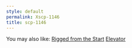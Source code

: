 ```yaml
---
style: default
permalink: Xscp-1146
title: scp-1146
---
```

You may also like:
[Rigged from the Start](http://scp-wiki.net/rigged-from-the-start)
[Elevator](http://scp-wiki.net/elevator)